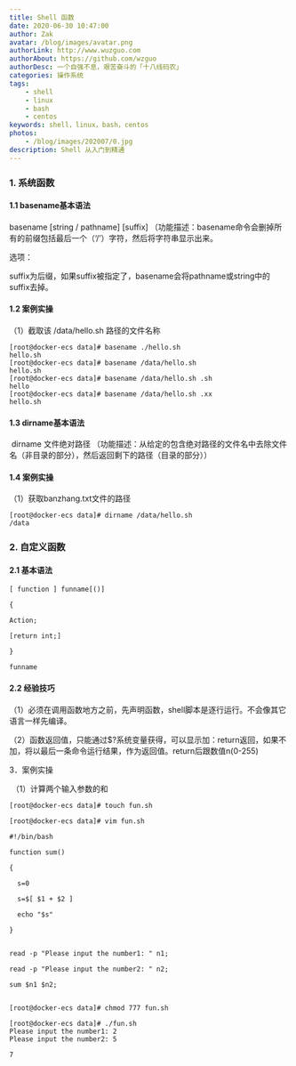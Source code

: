 ```yaml
---
title: Shell 函数
date: 2020-06-30 10:47:00
author: Zak
avatar: /blog/images/avatar.png
authorLink: http://www.wuzguo.com
authorAbout: https://github.com/wzguo
authorDesc: 一个自强不息，艰苦奋斗的「十八线码农」
categories: 操作系统
tags: 
	- shell
	- linux
	- bash
	- centos
keywords: shell，linux，bash，centos
photos:
	- /blog/images/202007/0.jpg
description: Shell 从入门到精通
---
```



### 1. 系统函数

#### 1.1 basename基本语法

basename [string / pathname] [suffix]    （功能描述：basename命令会删掉所有的前缀包括最后一个（‘/’）字符，然后将字符串显示出来。

选项：

suffix为后缀，如果suffix被指定了，basename会将pathname或string中的suffix去掉。

#### 1.2 案例实操

（1）截取该 /data/hello.sh 路径的文件名称

```shell
[root@docker-ecs data]# basename ./hello.sh 
hello.sh
[root@docker-ecs data]# basename /data/hello.sh 
hello.sh
[root@docker-ecs data]# basename /data/hello.sh .sh
hello
[root@docker-ecs data]# basename /data/hello.sh .xx
hello.sh
```

#### 1.3 dirname基本语法

​    dirname 文件绝对路径    （功能描述：从给定的包含绝对路径的文件名中去除文件名（非目录的部分），然后返回剩下的路径（目录的部分））

#### 1.4 案例实操

（1）获取banzhang.txt文件的路径

```shell
[root@docker-ecs data]# dirname /data/hello.sh 
/data
```

### 2. 自定义函数

#### 2.1 基本语法

```shell
[ function ] funname[()]

{

Action;

[return int;]

}

funname
```

#### 2.2 经验技巧

​    （1）必须在调用函数地方之前，先声明函数，shell脚本是逐行运行。不会像其它语言一样先编译。

​    （2）函数返回值，只能通过$?系统变量获得，可以显示加：return返回，如果不加，将以最后一条命令运行结果，作为返回值。return后跟数值n(0-255)

3．案例实操

​    （1）计算两个输入参数的和

```shell
[root@docker-ecs data]# touch fun.sh

[root@docker-ecs data]# vim fun.sh

#!/bin/bash

function sum()

{

  s=0

  s=$[ $1 + $2 ]

  echo "$s"

}

 
read -p "Please input the number1: " n1;

read -p "Please input the number2: " n2;

sum $n1 $n2;

 
[root@docker-ecs data]# chmod 777 fun.sh

[root@docker-ecs data]# ./fun.sh 
Please input the number1: 2
Please input the number2: 5

7
```

